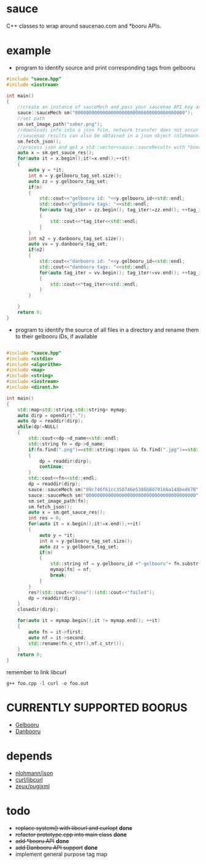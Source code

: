 # sauce
C++ classes to wrap around saucenao.com and \*booru APIs.

# example
- program to identify source and print corresponding tags from gelbooru
```c++
#include "sauce.hpp"
#include <iostream>

int main()
{
    //create an instance of sauceMech and pass your saucenao API key as the parameter   
    sauce::sauceMech sm("0000000000000000000000000000000000000000");
    //set path    
    sm.set_image_path("saber.png");
    //downloads info into a json file, network transfer does not occur if file already exists
    //saucenao results can also be obtained in a json object (nlohmann::json) with the sauceMech::get_json() function
    sm.fetch_json();
    //process json and get a std::vector<sauce::sauceResult> with *booru tag information, links and similarity percentage
    auto x = sm.get_sauce_res();
    for(auto it = x.begin();it!=x.end();++it)
    {
        auto y = *it;
        int n = y.gelbooru_tag_set.size();
        auto zz = y.gelbooru_tag_set;
        if(n)
        {
            std::cout<<"gelbooru id: "<<y.gelbooru_id<<std::endl;
            std::cout<<"gelbooru tags: "<<std::endl;
            for(auto tag_iter = zz.begin(); tag_iter!=zz.end(); ++tag_iter)
            {
                std::cout<<*tag_iter<<std::endl;
            }
        }
        int n2 = y.danbooru_tag_set.size();
        auto vv = y.danbooru_tag_set;
        if(n2)
        {
            std::cout<<"danbooru id: "<<y.gelbooru_id<<std::endl;
            std::cout<<"danbooru tags: "<<std::endl;
            for(auto tag_iter = vv.begin(); tag_iter!=vv.end(); ++tag_iter)
            {
                std::cout<<*tag_iter<<std::endl;
            }
        }

    }
    return 0;
}
```

- program to identify the source of all files in a directory and rename them to their gelbooru IDs, if available

```c++

#include "sauce.hpp"
#include <cstdio>
#include <algorithm>
#include <map>
#include <string>
#include <iostream>
#include <dirent.h>

int main()
{
    std::map<std::string,std::string> mymap;
    auto dirp = opendir(".");
    auto dp = readdir(dirp);
    while(dp!=NULL)
    {
        std::cout<<dp->d_name<<std::endl;
        std::string fn = dp->d_name;
        if(fn.find(".png")==std::string::npos && fn.find(".jpg")==std::string::npos)
        {
            dp = readdir(dirp);
            continue;
        }
        std::cout<<fn<<std::endl;
        dp = readdir(dirp);
        sauce::sauceMech sm("09c746f61cc350746e5386b8d70166a148bed678");
        sauce::sauceMech sm("0000000000000000000000000000000000000000");
        sm.set_image_path(fn);
        sm.fetch_json();
        auto x = sm.get_sauce_res();
        int res = 0;
        for(auto it = x.begin();it!=x.end();++it)
        {
            auto y = *it;
            int n = y.gelbooru_tag_set.size();
            auto zz = y.gelbooru_tag_set;
            if(n)
            {
                std::string nf = y.gelbooru_id +"-gelbooru"+ fn.substr(fn.rfind("."));
                mymap[fn] = nf;
                break;
            }
        }
        res?(std::cout<<"done"):(std::cout<<"failed");
        dp = readdir(dirp);
    }   
    closedir(dirp);

    for(auto it = mymap.begin();it != mymap.end(); ++it)
    {
        auto fn = it->first;
        auto nf = it->second;
        std::rename(fn.c_str(),nf.c_str());
    }
    return 0;
}
```

remember to link libcurl

    g++ foo.cpp -l curl -o foo.out

# CURRENTLY SUPPORTED BOORUS
- [Gelbooru](https://gelbooru.com/)
- [Danbooru](https://danbooru.donmai.us/)

# depends
- [nlohmann/json](https://github.com/nlohmann/json)
- [curl/libcurl](https://github.com/curl/curl)
- [zeux/pugixml](https://github.com/zeux/pugixml)

# todo
- ~~replace system() with libcurl and curlopt~~ **done**
- ~~refactor prototype.cpp into main class~~ **done**
- ~~add \*booru API~~ **done**
- ~~add Danbooru API support~~ **done**
- implement general purpose tag map
